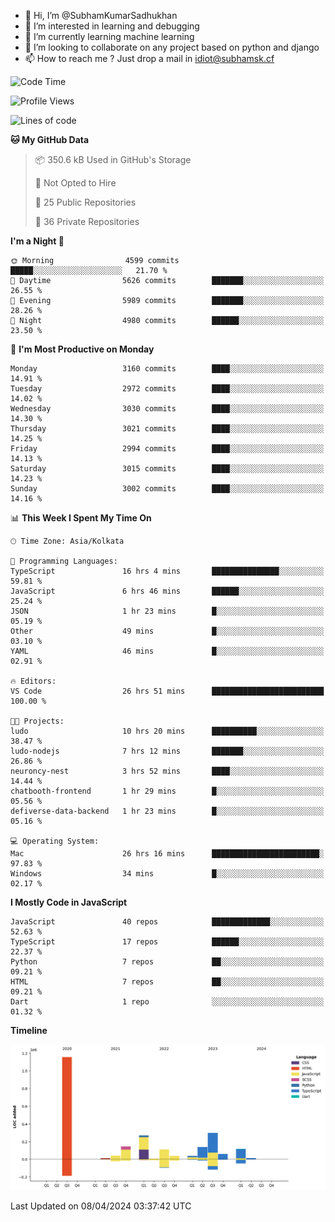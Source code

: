 - 👋 Hi, I’m @SubhamKumarSadhukhan
- 👀 I’m interested in learning and debugging
- 🌱 I’m currently learning machine learning
- 💞️ I’m looking to collaborate on any project based on python and django
- 📫 How to reach me ?
      Just drop a mail in idiot@subhamsk.cf

<!---
SubhamKumarSadhukhan/SubhamKumarSadhukhan is a ✨ special ✨ repository because its `README.md` (this file) appears on your GitHub profile.
You can click the Preview link to take a look at your changes.
--->


<!--START_SECTION:waka-->
![Code Time](http://img.shields.io/badge/Code%20Time-2%2C098%20hrs%2042%20mins-blue)

![Profile Views](http://img.shields.io/badge/Profile%20Views-0-blue)

![Lines of code](https://img.shields.io/badge/From%20Hello%20World%20I%27ve%20Written-2.4%20million%20lines%20of%20code-blue)

**🐱 My GitHub Data** 

> 📦 350.6 kB Used in GitHub's Storage 
 > 
> 🚫 Not Opted to Hire
 > 
> 📜 25 Public Repositories 
 > 
> 🔑 36 Private Repositories 
 > 
**I'm a Night 🦉** 

```text
🌞 Morning                4599 commits        █████░░░░░░░░░░░░░░░░░░░░   21.70 % 
🌆 Daytime                5626 commits        ███████░░░░░░░░░░░░░░░░░░   26.55 % 
🌃 Evening                5989 commits        ███████░░░░░░░░░░░░░░░░░░   28.26 % 
🌙 Night                  4980 commits        ██████░░░░░░░░░░░░░░░░░░░   23.50 % 
```
📅 **I'm Most Productive on Monday** 

```text
Monday                   3160 commits        ████░░░░░░░░░░░░░░░░░░░░░   14.91 % 
Tuesday                  2972 commits        ████░░░░░░░░░░░░░░░░░░░░░   14.02 % 
Wednesday                3030 commits        ████░░░░░░░░░░░░░░░░░░░░░   14.30 % 
Thursday                 3021 commits        ████░░░░░░░░░░░░░░░░░░░░░   14.25 % 
Friday                   2994 commits        ████░░░░░░░░░░░░░░░░░░░░░   14.13 % 
Saturday                 3015 commits        ████░░░░░░░░░░░░░░░░░░░░░   14.23 % 
Sunday                   3002 commits        ████░░░░░░░░░░░░░░░░░░░░░   14.16 % 
```


📊 **This Week I Spent My Time On** 

```text
🕑︎ Time Zone: Asia/Kolkata

💬 Programming Languages: 
TypeScript               16 hrs 4 mins       ███████████████░░░░░░░░░░   59.81 % 
JavaScript               6 hrs 46 mins       ██████░░░░░░░░░░░░░░░░░░░   25.24 % 
JSON                     1 hr 23 mins        █░░░░░░░░░░░░░░░░░░░░░░░░   05.19 % 
Other                    49 mins             █░░░░░░░░░░░░░░░░░░░░░░░░   03.10 % 
YAML                     46 mins             █░░░░░░░░░░░░░░░░░░░░░░░░   02.91 % 

🔥 Editors: 
VS Code                  26 hrs 51 mins      █████████████████████████   100.00 % 

🐱‍💻 Projects: 
ludo                     10 hrs 20 mins      ██████████░░░░░░░░░░░░░░░   38.47 % 
ludo-nodejs              7 hrs 12 mins       ███████░░░░░░░░░░░░░░░░░░   26.86 % 
neuroncy-nest            3 hrs 52 mins       ████░░░░░░░░░░░░░░░░░░░░░   14.44 % 
chatbooth-frontend       1 hr 29 mins        █░░░░░░░░░░░░░░░░░░░░░░░░   05.56 % 
defiverse-data-backend   1 hr 23 mins        █░░░░░░░░░░░░░░░░░░░░░░░░   05.16 % 

💻 Operating System: 
Mac                      26 hrs 16 mins      ████████████████████████░   97.83 % 
Windows                  34 mins             █░░░░░░░░░░░░░░░░░░░░░░░░   02.17 % 
```

**I Mostly Code in JavaScript** 

```text
JavaScript               40 repos            █████████████░░░░░░░░░░░░   52.63 % 
TypeScript               17 repos            ██████░░░░░░░░░░░░░░░░░░░   22.37 % 
Python                   7 repos             ██░░░░░░░░░░░░░░░░░░░░░░░   09.21 % 
HTML                     7 repos             ██░░░░░░░░░░░░░░░░░░░░░░░   09.21 % 
Dart                     1 repo              ░░░░░░░░░░░░░░░░░░░░░░░░░   01.32 % 
```



**Timeline**

![Lines of Code chart](https://raw.githubusercontent.com/SubhamKumarSadhukhan/SubhamKumarSadhukhan/main/assets/bar_graph.png)


 Last Updated on 08/04/2024 03:37:42 UTC
<!--END_SECTION:waka-->
